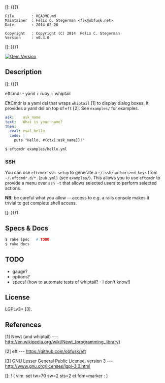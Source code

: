 []: {{{1

    File        : README.md
    Maintainer  : Felix C. Stegerman <flx@obfusk.net>
    Date        : 2014-02-20

    Copyright   : Copyright (C) 2014  Felix C. Stegerman
    Version     : v0.4.0

[]: }}}1

[![Gem Version](https://badge.fury.io/rb/eftcmdr.png)](http://badge.fury.io/rb/eftcmdr)

## Description
[]: {{{1

  eftcmdr - yaml + ruby + whiptail

  EftCmdr is a yaml dsl that wraps `whiptail` [1] to display dialog
  boxes.  It provides a yaml dsl on top of `eft` [2].  See `examples/`
  for examples.

```yaml
ask:    ask_name
text:   What is your name?
then:
  eval: eval_hello
  code: |
    puts "Hello, #{ctx[:ask_name]}!"
```

```bash
$ eftcmdr examples/hello.yml
```

### SSH

  You can use `eftcmdr-ssh-setup` to generate a
  `~/.ssh/authorized_keys` from `~/.eftcmdr.d/*.{pub,yml}` (see
  `examples/`).  This allows you to use `eftcmdr` to provide a menu
  over `ssh -t` that allows selected users to perform selected
  actions.

  **NB**: be careful what you allow -- access to e.g. a rails console
  makes it trivial to get complete shell access.

[]: }}}1

## Specs & Docs

```bash
$ rake spec   # TODO
$ rake docs
```

## TODO

  * gauge?
  * options?
  * specs! (how to automate tests of whiptail? - I don't know!)

## License

  LGPLv3+ [3].

## References

  [1] Newt (and whiptail)
  --- http://en.wikipedia.org/wiki/Newt_(programming_library)

  [2] eft
  --- https://github.com/obfusk/eft

  [3] GNU Lesser General Public License, version 3
  --- http://www.gnu.org/licenses/lgpl-3.0.html

[]: ! ( vim: set tw=70 sw=2 sts=2 et fdm=marker : )
